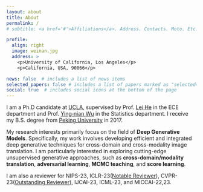 ```yaml
---
layout: about
title: About
permalink: /
# subtitle: <a href='#'>Affiliations</a>. Address. Contacts. Moto. Etc.

profile:
  align: right
  image: weinan.jpg
  address: >
    <p>University of California, Los Angeles</p>
    <p>California, USA, 90066</p>

news: false  # includes a list of news items
selected_papers: false # includes a list of papers marked as "selected={true}"
social: true  # includes social icons at the bottom of the page
---
```


I am a Ph.D candidate at [UCLA](https://www.ucla.edu), supervised by Prof. [Lei He](https://www.ee.ucla.edu/lei-he/) in the ECE department and Prof. [Ying‑nian Wu](http://www.stat.ucla.edu/~ywu/) in the Statistics department. I receive my B.S. degree from [Peking University](https://english.pku.edu.cn) in 2017.

My research interests primarily focus on the field of **Deep Generative Models**. Specifically, my work involves developing efficient and integrated deep generative techniques for cross-domain and cross-modality image translation. I am particularly interested in exploring cutting-edge unsupervised generative approaches, such as **cross-domain/modality translation**, **adversarial learning**, **MCMC teaching**, and **score learning**.

I am also a reviewer for NIPS-23, ICLR-23([Notable Reviewer](https://iclr.cc/Conferences/2023/Reviewers)), CVPR-23([Outstanding Reviewer](https://cvpr2023.thecvf.com/Conferences/2023/OutstandingReviewers)), IJCAI-23, ICML-23, and MICCAI-22,23.